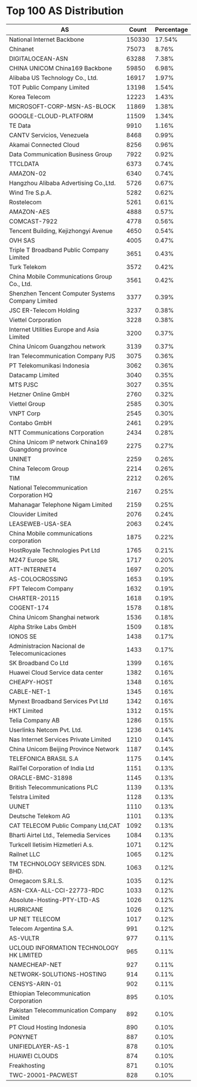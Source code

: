 # Top 100 AS Distribution
| AS | Count | Percentage |
|----|----|----|
| National Internet Backbone | 150330 | 17.54% |
| Chinanet | 75073 | 8.76% |
| DIGITALOCEAN-ASN | 63288 | 7.38% |
| CHINA UNICOM China169 Backbone | 59850 | 6.98% |
| Alibaba US Technology Co., Ltd. | 16917 | 1.97% |
| TOT Public Company Limited | 13198 | 1.54% |
| Korea Telecom | 12223 | 1.43% |
| MICROSOFT-CORP-MSN-AS-BLOCK | 11869 | 1.38% |
| GOOGLE-CLOUD-PLATFORM | 11509 | 1.34% |
| TE Data | 9910 | 1.16% |
| CANTV Servicios, Venezuela | 8468 | 0.99% |
| Akamai Connected Cloud | 8256 | 0.96% |
| Data Communication Business Group | 7922 | 0.92% |
| TTCLDATA | 6373 | 0.74% |
| AMAZON-02 | 6340 | 0.74% |
| Hangzhou Alibaba Advertising Co.,Ltd. | 5726 | 0.67% |
| Wind Tre S.p.A. | 5282 | 0.62% |
| Rostelecom | 5261 | 0.61% |
| AMAZON-AES | 4888 | 0.57% |
| COMCAST-7922 | 4778 | 0.56% |
| Tencent Building, Kejizhongyi Avenue | 4650 | 0.54% |
| OVH SAS | 4005 | 0.47% |
| Triple T Broadband Public Company Limited | 3651 | 0.43% |
| Turk Telekom | 3572 | 0.42% |
| China Mobile Communications Group Co., Ltd. | 3561 | 0.42% |
| Shenzhen Tencent Computer Systems Company Limited | 3377 | 0.39% |
| JSC ER-Telecom Holding | 3237 | 0.38% |
| Viettel Corporation | 3228 | 0.38% |
| Internet Utilities Europe and Asia Limited | 3200 | 0.37% |
| China Unicom Guangzhou network | 3139 | 0.37% |
| Iran Telecommunication Company PJS | 3075 | 0.36% |
| PT Telekomunikasi Indonesia | 3062 | 0.36% |
| Datacamp Limited | 3040 | 0.35% |
| MTS PJSC | 3027 | 0.35% |
| Hetzner Online GmbH | 2760 | 0.32% |
| Viettel Group | 2585 | 0.30% |
| VNPT Corp | 2545 | 0.30% |
| Contabo GmbH | 2461 | 0.29% |
| NTT Communications Corporation | 2434 | 0.28% |
| China Unicom IP network China169 Guangdong province | 2275 | 0.27% |
| UNINET | 2259 | 0.26% |
| China Telecom Group | 2214 | 0.26% |
| TIM | 2212 | 0.26% |
| National Telecommunication Corporation HQ | 2167 | 0.25% |
| Mahanagar Telephone Nigam Limited | 2159 | 0.25% |
| Clouvider Limited | 2076 | 0.24% |
| LEASEWEB-USA-SEA | 2063 | 0.24% |
| China Mobile communications corporation | 1875 | 0.22% |
| HostRoyale Technologies Pvt Ltd | 1765 | 0.21% |
| M247 Europe SRL | 1717 | 0.20% |
| ATT-INTERNET4 | 1697 | 0.20% |
| AS-COLOCROSSING | 1653 | 0.19% |
| FPT Telecom Company | 1632 | 0.19% |
| CHARTER-20115 | 1618 | 0.19% |
| COGENT-174 | 1578 | 0.18% |
| China Unicom Shanghai network | 1536 | 0.18% |
| Alpha Strike Labs GmbH | 1509 | 0.18% |
| IONOS SE | 1438 | 0.17% |
| Administracion Nacional de Telecomunicaciones | 1433 | 0.17% |
| SK Broadband Co Ltd | 1399 | 0.16% |
| Huawei Cloud Service data center | 1382 | 0.16% |
| CHEAPY-HOST | 1348 | 0.16% |
| CABLE-NET-1 | 1345 | 0.16% |
| Mynext Broadband Services Pvt Ltd | 1342 | 0.16% |
| HKT Limited | 1312 | 0.15% |
| Telia Company AB | 1286 | 0.15% |
| Userlinks Netcom Pvt. Ltd. | 1236 | 0.14% |
| Nas Internet Services Private Limited | 1210 | 0.14% |
| China Unicom Beijing Province Network | 1187 | 0.14% |
| TELEFONICA BRASIL S.A | 1175 | 0.14% |
| RailTel Corporation of India Ltd | 1151 | 0.13% |
| ORACLE-BMC-31898 | 1145 | 0.13% |
| British Telecommunications PLC | 1139 | 0.13% |
| Telstra Limited | 1128 | 0.13% |
| UUNET | 1110 | 0.13% |
| Deutsche Telekom AG | 1101 | 0.13% |
| CAT TELECOM Public Company Ltd,CAT | 1092 | 0.13% |
| Bharti Airtel Ltd., Telemedia Services | 1084 | 0.13% |
| Turkcell Iletisim Hizmetleri A.s. | 1071 | 0.12% |
| Railnet LLC | 1065 | 0.12% |
| TM TECHNOLOGY SERVICES SDN. BHD. | 1063 | 0.12% |
| Omegacom S.R.L.S. | 1035 | 0.12% |
| ASN-CXA-ALL-CCI-22773-RDC | 1033 | 0.12% |
| Absolute-Hosting-PTY-LTD-AS | 1026 | 0.12% |
| HURRICANE | 1026 | 0.12% |
| UP NET TELECOM | 1017 | 0.12% |
| Telecom Argentina S.A. | 991 | 0.12% |
| AS-VULTR | 977 | 0.11% |
| UCLOUD INFORMATION TECHNOLOGY HK LIMITED | 965 | 0.11% |
| NAMECHEAP-NET | 927 | 0.11% |
| NETWORK-SOLUTIONS-HOSTING | 914 | 0.11% |
| CENSYS-ARIN-01 | 902 | 0.11% |
| Ethiopian Telecommunication Corporation | 895 | 0.10% |
| Pakistan Telecommunication Company Limited | 892 | 0.10% |
| PT Cloud Hosting Indonesia | 890 | 0.10% |
| PONYNET | 887 | 0.10% |
| UNIFIEDLAYER-AS-1 | 878 | 0.10% |
| HUAWEI CLOUDS | 874 | 0.10% |
| Freakhosting | 871 | 0.10% |
| TWC-20001-PACWEST | 828 | 0.10% |
